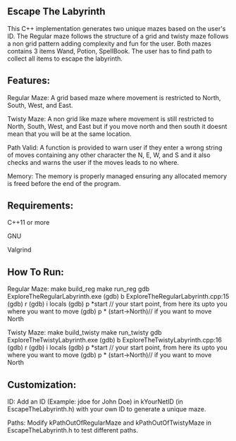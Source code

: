 Escape The Labyrinth
-------------------------------------------------------------------------------------------------------------------------------------------------------------------------------------------------------------

This C++ implementation generates two unique mazes based on the user's ID. The Regular maze follows the structure of a grid and twisty maze follows a non grid pattern adding complexity and fun for the user. 
Both mazes contains 3 items Wand, Potion, SpellBook. The user has to find path to collect all items to escape the labyrinth.

Features:
-------------------------------------------------------------------------------------------------------------------------------------------------------------------------------------------------------------

  Regular Maze: A grid based maze where movement is restricted to North, South, West, and East.

  Twisty Maze: A non grid like maze where movement is still restricted to North, South, West, and East but if you move north and then south it doesnt mean that you will be at the same location.

  Path Valid: A function is provided to warn user if they enter a wrong string of moves containing any other character the N, E, W, and S and it also checks and warns the user if the moves leads to no where.
  
  Memory: The memory is properly managed ensuring any allocated memory is freed before the end of the program.

Requirements:
-------------------------------------------------------------------------------------------------------------------------------------------------------------------------------------------------------------

  C++11 or more

  GNU

  Valgrind

How To Run:
-------------------------------------------------------------------------------------------------------------------------------------------------------------------------------------------------------------

  Regular Maze: 
    make build_reg
    make run_reg
    gdb ExploreTheRegularLabyrinth.exe
    (gdb) b ExploreTheRegularLabyrinth.cpp:15
    (gdb) r
    (gdb) i locals
    (gdb) p *start // your start point, from here its upto you where you want to move
    (gdb) p * (start->North)// if you want to move North

  Twisty Maze:
    make build_twisty
    make run_twisty
    gdb ExploreTheTwistyLabyrinth.exe
    (gdb) b ExploreTheTwistyLabyrinth.cpp:16
    (gdb) r
    (gdb) i locals
    (gdb) p *start // your start point, from here its upto you where you want to move
    (gdb) p * (start->North)// if you want to move North

Customization:
-------------------------------------------------------------------------------------------------------------------------------------------------------------------------------------------------------------

  ID: Add an ID (Example: jdoe for John Doe) in kYourNetID (in EscapeTheLabyrinth.h) with your own ID to generate a unique maze. 

  Paths: Modify kPathOutOfRegularMaze and kPathOutOfTwistyMaze in EscapeTheLabyrinth.h to test different paths.
